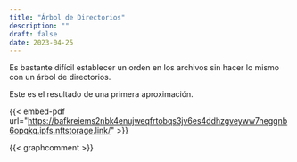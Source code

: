 ```yaml
---
title: "Árbol de Directorios"
description: ""
draft: false
date: 2023-04-25
---
```


Es bastante difícil establecer un orden en los archivos sin hacer lo mismo con un árbol de directorios.

Este es el resultado de una primera aproximación.


{{< embed-pdf url="https://bafkreiems2nbk4enujweqfrtobqs3jv6es4ddhzgveyww7neggnb6opqkq.ipfs.nftstorage.link/" >}}

{{< graphcomment >}}